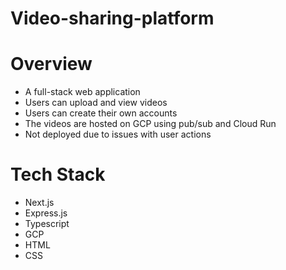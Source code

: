 # Video-sharing-platform

# Overview
- A full-stack web application
- Users can upload and view videos
- Users can create their own accounts
- The videos are hosted on GCP using pub/sub and Cloud Run
- Not deployed due to issues with user actions

# Tech Stack
- Next.js
- Express.js
- Typescript
- GCP 
- HTML
- CSS
